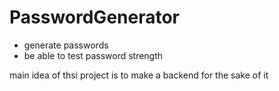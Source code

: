 # PasswordGenerator

- generate passwords
- be able to test password strength

main idea of thsi project is to make a backend for the sake of it
